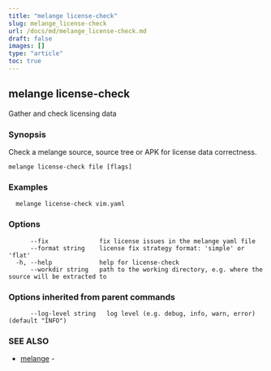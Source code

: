 ```yaml
---
title: "melange license-check"
slug: melange_license-check
url: /docs/md/melange_license-check.md
draft: false
images: []
type: "article"
toc: true
---
```

## melange license-check

Gather and check licensing data

### Synopsis

Check a melange source, source tree or APK for license data correctness.

```
melange license-check file [flags]
```

### Examples

```
  melange license-check vim.yaml
```

### Options

```
      --fix              fix license issues in the melange yaml file
      --format string    license fix strategy format: 'simple' or 'flat'
  -h, --help             help for license-check
      --workdir string   path to the working directory, e.g. where the source will be extracted to
```

### Options inherited from parent commands

```
      --log-level string   log level (e.g. debug, info, warn, error) (default "INFO")
```

### SEE ALSO

* [melange](/docs/md/melange.md)	 - 

